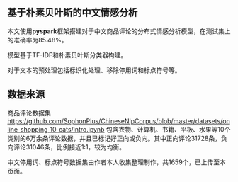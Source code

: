 ## 基于朴素贝叶斯的中文情感分析
本文使用**pyspark**框架搭建对于中文商品评论的分布式情感分析模型，在测试集上的准确率为85.48%。

模型基于TF-IDF和朴素贝叶斯分类器构建。

对于文本的预处理包括标识化处理、移除停用词和标点符号等。

## 数据来源
商品评论数据集 https://github.com/SophonPlus/ChineseNlpCorpus/blob/master/datasets/online_shopping_10_cats/intro.ipynb
包含衣物、计算机、书籍、平板、水果等10个类别的6万余条评论数据，并且已标记好正向或负向。其中正向评论31728条，负向评论31046条，比例接近1:1，较为均衡。

中文停用词、标点符号数据集由作者本人收集整理制作，共1659个，已上传至本页面。

